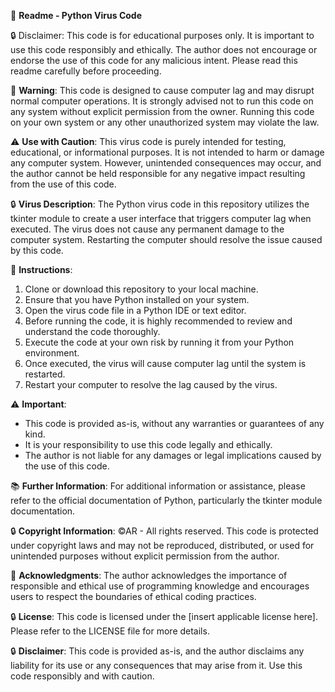 📝 **Readme - Python Virus Code**

🔒 Disclaimer: This code is for educational purposes only. It is important to use this code responsibly and ethically. The author does not encourage or endorse the use of this code for any malicious intent. Please read this readme carefully before proceeding.

🚫 **Warning**: This code is designed to cause computer lag and may disrupt normal computer operations. It is strongly advised not to run this code on any system without explicit permission from the owner. Running this code on your own system or any other unauthorized system may violate the law.

⚠️ **Use with Caution**: This virus code is purely intended for testing, educational, or informational purposes. It is not intended to harm or damage any computer system. However, unintended consequences may occur, and the author cannot be held responsible for any negative impact resulting from the use of this code.

🔒 **Virus Description**: 
The Python virus code in this repository utilizes the tkinter module to create a user interface that triggers computer lag when executed. The virus does not cause any permanent damage to the computer system. Restarting the computer should resolve the issue caused by this code.

📝 **Instructions**:
1. Clone or download this repository to your local machine.
2. Ensure that you have Python installed on your system.
3. Open the virus code file in a Python IDE or text editor.
4. Before running the code, it is highly recommended to review and understand the code thoroughly.
5. Execute the code at your own risk by running it from your Python environment.
6. Once executed, the virus will cause computer lag until the system is restarted.
7. Restart your computer to resolve the lag caused by the virus.

⚠️ **Important**:
- This code is provided as-is, without any warranties or guarantees of any kind.
- It is your responsibility to use this code legally and ethically.
- The author is not liable for any damages or legal implications caused by the use of this code.

📚 **Further Information**:
For additional information or assistance, please refer to the official documentation of Python, particularly the tkinter module documentation.

🔒 **Copyright Information**:
©AR - All rights reserved. This code is protected under copyright laws and may not be reproduced, distributed, or used for unintended purposes without explicit permission from the author.

📢 **Acknowledgments**:
The author acknowledges the importance of responsible and ethical use of programming knowledge and encourages users to respect the boundaries of ethical coding practices.

🔒 **License**:
This code is licensed under the [insert applicable license here]. Please refer to the LICENSE file for more details.

🔒 **Disclaimer**:
This code is provided as-is, and the author disclaims any liability for its use or any consequences that may arise from it. Use this code responsibly and with caution.

